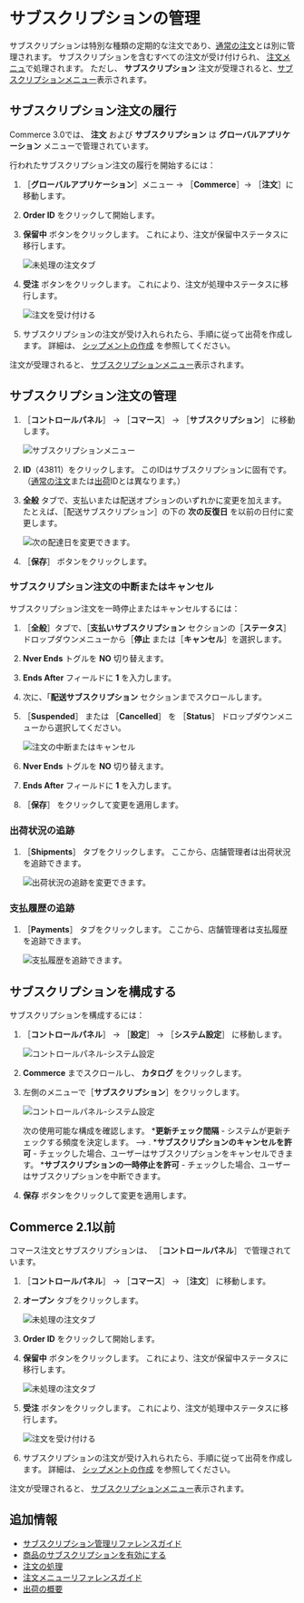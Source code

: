 # サブスクリプションの管理

サブスクリプションは特別な種類の定期的な注文であり、[通常の注文](../orders/processing-an-order.md)とは別に管理されます。 サブスクリプションを含むすべての注文が受け付けられ、 [注文メニュ](../orders/orders-menu-reference-guide.md)で処理されます。 ただし、 **サブスクリプション** 注文が受理されると、[サブスクリプションメニュー](./subscription-administration-reference-guide.md)表示されます。

## サブスクリプション注文の履行

Commerce 3.0では、 **注文** および **サブスクリプション** は **グローバルアプリケーション** メニューで管理されています。

行われたサブスクリプション注文の履行を開始するには：

1. ［**グローバルアプリケーション**］メニュー &rarr; ［**Commerce**］&rarr; ［**注文**］に移動します。
1. **Order ID** をクリックして開始します。
1. **保留中** ボタンをクリックします。 これにより、注文が保留中ステータスに移行します。

    ![未処理の注文タブ](./managing-subscriptions/images/07.png)

1. **受注** ボタンをクリックします。 これにより、注文が処理中ステータスに移行します。

    ![注文を受け付ける](./managing-subscriptions/images/02.png)

1. サブスクリプションの注文が受け入れられたら、手順に従って出荷を作成します。 詳細は、 [シップメントの作成](../shipments/creating-a-shipment.md) を参照してください。

注文が受理されると、 [サブスクリプションメニュー](./subscription-administration-reference-guide.md)表示されます。

## サブスクリプション注文の管理

1. ［**コントロールパネル**］ → ［**コマース**］ → ［**サブスクリプション**］ に移動します。

    ![サブスクリプションメニュー](./managing-subscriptions/images/03.png)

2. **ID**（43811）をクリックします。 このIDはサブスクリプションに固有です。 （[通常の注文](../orders/processing-an-order.md)または[出荷](../shipments/introduction-to-shipments.md)IDとは異なります。）
3. **全般** タブで、支払いまたは配送オプションのいずれかに変更を加えます。 たとえば、［配送サブスクリプション］の下の **次の反復日** を以前の日付に変更します。

    ![次の配達日を変更できます。](./managing-subscriptions/images/04.png)

4. ［**保存**］ ボタンをクリックします。

### サブスクリプション注文の中断またはキャンセル

サブスクリプション注文を一時停止またはキャンセルするには：

1. ［**全般**］タブで、［**支払いサブスクリプション** セクションの［**ステータス**］ドロップダウンメニューから［**停止** または［**キャンセル**］を選択します。
1. **Nver Ends** トグルを **NO** 切り替えます。
1. **Ends After** フィールドに **1** を入力します。
1. 次に、「**配送サブスクリプション** セクションまでスクロールします。
1. ［**Suspended**］ または ［**Cancelled**］ を ［**Status**］ ドロップダウンメニューから選択してください。

    ![注文の中断またはキャンセル](./managing-subscriptions/images/08.png)

1. **Nver Ends** トグルを **NO** 切り替えます。
1. **Ends After** フィールドに **1** を入力します。
1. ［**保存**］ をクリックして変更を適用します。

### 出荷状況の追跡

1. ［**Shipments**］ タブをクリックします。 ここから、店舗管理者は出荷状況を追跡できます。

    ![出荷状況の追跡を変更できます。](managing-subscriptions/images/05.png)

### 支払履歴の追跡

1. ［**Payments**］ タブをクリックします。 ここから、店舗管理者は支払履歴を追跡できます。

    ![支払履歴を追跡できます。](managing-subscriptions/images/06.png)

## サブスクリプションを構成する

サブスクリプションを構成するには：

1. ［**コントロールパネル**］ → ［**設定**］ → ［**システム設定**］ に移動します。

    ![コントロールパネル-システム設定](managing-subscriptions/images/09.png)

1. **Commerce** までスクロールし、 **カタログ** をクリックします。
1. 左側のメニューで［**サブスクリプション**］をクリックします。

    ![コントロールパネル-システム設定](managing-subscriptions/images/10.png)

    次の使用可能な構成を確認します。
      ***更新チェック間隔** - システムが更新チェックする頻度を決定します。 --> .
      ***サブスクリプションのキャンセルを許可** - チェックした場合、ユーザーはサブスクリプションをキャンセルできます。
      ***サブスクリプションの一時停止を許可** - チェックした場合、ユーザーはサブスクリプションを中断できます。

1. **保存** ボタンをクリックして変更を適用します。

## Commerce 2.1以前

コマース注文とサブスクリプションは、 ［**コントロールパネル**］ で管理されています。

1. ［**コントロールパネル**］ → ［**コマース**］ → ［**注文**］ に移動します。
1. **オープン** タブをクリックします。

    ![未処理の注文タブ](./managing-subscriptions/images/01.png)

1. **Order ID** をクリックして開始します。
1. **保留中** ボタンをクリックします。 これにより、注文が保留中ステータスに移行します。

    ![未処理の注文タブ](./managing-subscriptions/images/07.png)

1. **受注** ボタンをクリックします。 これにより、注文が処理中ステータスに移行します。

    ![注文を受け付ける](./managing-subscriptions/images/02.png)

1. サブスクリプションの注文が受け入れられたら、手順に従って出荷を作成します。 詳細は、 [シップメントの作成](../shipments/creating-a-shipment.md) を参照してください。

注文が受理されると、 [サブスクリプションメニュー](./subscription-administration-reference-guide.md)表示されます。

## 追加情報

* [サブスクリプション管理リファレンスガイド](./subscription-administration-reference-guide.md)
* [商品のサブスクリプションを有効にする](../../product-management/creating-and-managing-products/products/enabling-subscriptions-for-a-product.md)
* [注文の処理](../orders/processing-an-order.md)
* [注文メニューリファレンスガイド](../orders/orders-menu-reference-guide.md)
* [出荷の概要](../shipments/introduction-to-shipments.md)
